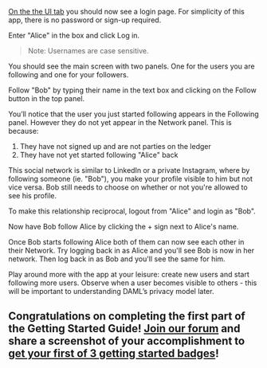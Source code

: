[On the the UI tab](https://[[HOST_SUBDOMAIN]]-3000-[[KATACODA_HOST]].environments.katacoda.com) you should now see a login page. For simplicity of this app, there is no password or sign-up required. 

Enter "Alice" in the box and click Log in.

> Note: Usernames are case sensitive.

You should see the main screen with two panels. One for the users you are following and one for your followers. 

Follow "Bob" by typing their name in the text box and clicking on the Follow button in the top panel.

You’ll notice that the user you just started following appears in the Following panel. However they do not yet appear in the Network panel. This is because:

1. They have not signed up and are not parties on the ledger
2. They have not yet started following "Alice" back

This social network is similar to LinkedIn or a private Instagram, where by following someone (ie. "Bob"), you make your profile visible to him but not vice versa. Bob still needs to choose on whether or not you're allowed to see his profile.

To make this relationship reciprocal, logout from "Alice" and login as "Bob".

Now have Bob follow Alice by clicking the + sign next to Alice's name.

Once Bob starts following Alice both of them can now see each other in their Network. Try logging back in as Alice and you'll see Bob is now in her network. Then log back in as Bob and you'll see the same for him.

Play around more with the app at your leisure: create new users and start following more users. Observe when a user becomes visible to others - this will be important to understanding DAML’s privacy model later.

## Congratulations on completing the first part of the Getting Started Guide! [Join our forum](https://discuss.daml.com) and share a screenshot of your accomplishment to [get your first of 3 getting started badges](https://discuss.daml.com/badges/125/it-works)!